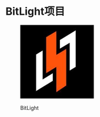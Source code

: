 # BitLight项目

<figure><img src="../../.gitbook/assets/image.png" alt=""><figcaption><p>BitLight</p></figcaption></figure>
